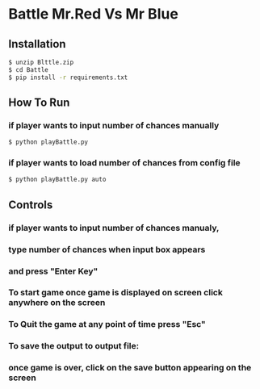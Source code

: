 # Battle Mr.Red Vs Mr Blue



## Installation

```bash
$ unzip Blttle.zip
$ cd Battle
$ pip install -r requirements.txt
```

## How To Run

### if player wants to input number of chances manually
```bash
$ python playBattle.py
```
### if player wants to load number of chances from config file

```bash
$ python playBattle.py auto
```
## Controls
### if player wants to input number of chances manualy, 
### type number of chances when input box appears
### and press "Enter Key"

### To start game once game is displayed on screen click anywhere on the screen

### To Quit the game at any point of time press "Esc"

### To save the output to output file:
### once game is over, click on the save button appearing on the screen
